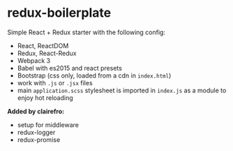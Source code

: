 # redux-boilerplate

Simple React + Redux starter with the following config:

- React, ReactDOM
- Redux, React-Redux
- Webpack 3
- Babel with es2015 and react presets
- Bootstrap (css only, loaded from a cdn in `index.html`)
- work with `.js` or `.jsx` files
- main `application.scss` stylesheet is imported in `index.js` as a module to enjoy hot reloading

**Added by clairefro:**
- setup for middleware
- redux-logger
- redux-promise
